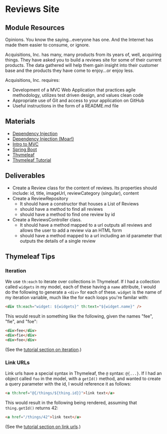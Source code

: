 # Reviews Site

## Module Resources

Opinions. You know the saying...everyone has one. And the Internet has made them easier to consume, or ignore.

Acquisitions, Inc. has many, many products from its years of, well, acquiring things. They have asked you to build a reviews site for some of their current products. The data gathered will help them gain insight into their customer base and the products they have come to enjoy...or enjoy less.

Acquisitions, Inc. requires:

- Development of a MVC Web Application that practices agile methodology, utilizes test driven design, and values clean code
- Appropriate use of Git and access to your application on GitHub
- Useful instructions in the form of a README.md file


## Materials

- [Dependency Injection](https://wecancodeit.github.io/java-slides/mvc/dependency-injection.html#/)
- [Dependency Injection (Moar!)](https://wecancodeit.github.io/java-slides/objects/dependency-injection/index.html#/)
- [Intro to MVC](https://wecancodeit.github.io/java-slides/mvc/intro-to-mvc.html#/)
- [Spring Boot](https://wecancodeit.github.io/java-slides/spring/spring-boot/index.html#/)
- [Thymeleaf](https://wecancodeit.github.io/java-slides/web/thymeleaf/index.html#/)
- [Thymeleaf Tutorial](http://www.thymeleaf.org/doc/tutorials/2.1/usingthymeleaf.html)

## Deliverables

- Create a Review class for the content of reviews. Its properties should include: id, title, imageUrl, reviewCategory (singular), content
- Create a ReviewRepository
  - It should have a constructor that houses a List of Reviews
  - should have a method to find all reviews
  - should have a method to find one review by id
- Create a ReviewsController class.
  - It should have a method mapped to a url outputs all reviews and allows the user to add a review via an HTML form
  - should have a method mapped to a url including an id parameter that outputs the details of a single review

## Thymeleaf Tips

### Iteration

We use `th:each` to iterate over collections in Thymeleaf. If I had a collection called `widgets` in my model, each of these having a `name` attribute, I would do the following to generate a `<div>` for each of these. `widget` is the name of my iteration variable, much like the for each loops you're familar with:

```HTML
<div th:each="widget: ${widgets}" th:text="${widget.name}" />
```

This would result in something like the following, given the names "fee", "fie", and "foe":

```HTML
<div>fee</div>
<div>fie</div>
<div>foe</div>
```

(See the [tutorial section on iteration](http://www.thymeleaf.org/doc/tutorials/2.1/usingthymeleaf.html#iteration).)

### Link URLs

Link urls have a special syntax in Thymeleaf, the `@` syntax: `@{...}`. If I had an object called `foo` in the model, with a `getId()` method, and wanted to create a query parameter with the id, I would reference it as follows:

```HTML
<a th:href="@{/things/${thing.id}}">link text</a>
```

This would result in the following being rendered, assuming that `thing.getId()` returns 42:

```HTML
<a href="/things/42">link text</a>
```

(See the [tutorial section on link urls](http://www.thymeleaf.org/doc/tutorials/2.1/usingthymeleaf.html#link-urls).)
